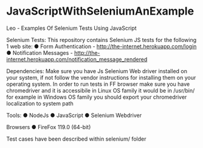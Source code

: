 # JavaScriptWithSeleniumAnExample
Leo - Examples Of Selenium Tests Using JavaScript

Selenium Tests: This repository contains Selenium JS tests for the following 1 web site: ● Form Authentication - http://the-internet.herokuapp.com/login ● Notification Messages - http://the-internet.herokuapp.com/notification_message_rendered

Dependencies: Make sure you have Js Selenium Web driver installed on your system, if not follow the vendor instructions for installing them on your operating system. In order to run tests in FF browser make sure you have chromedriver and it is accessibile in Linux OS family it would be in /usr/bin/ for example in Windows OS family you should export your chromedriver localization to system path

Tools: ● NodeJs ● JavaScript ● Selenium Webdriver

Browsers ● FireFox 119.0 (64-bit)

Test cases have been described within selenium/ folder
